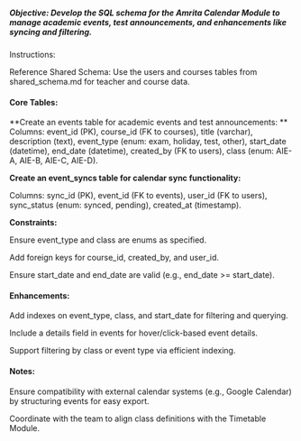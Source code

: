 ##### Objective: Develop the SQL schema for the Amrita Calendar Module to manage academic events, test announcements, and enhancements like syncing and filtering.

Instructions:

Reference Shared Schema: Use the users and courses tables from shared_schema.md for teacher and course data.


#### Core Tables:

**Create an events table for academic events and test announcements:
**
Columns: event_id (PK), course_id (FK to courses), title (varchar), description (text), event_type (enum: exam, holiday, test, other), start_date (datetime), end_date (datetime), created_by (FK to users), class (enum: AIE-A, AIE-B, AIE-C, AIE-D).

**Create an event_syncs table for calendar sync functionality:**

Columns: sync_id (PK), event_id (FK to events), user_id (FK to users), sync_status (enum: synced, pending), created_at (timestamp).

**Constraints:**

Ensure event_type and class are enums as specified.

Add foreign keys for course_id, created_by, and user_id.

Ensure start_date and end_date are valid (e.g., end_date >= start_date).

#### Enhancements:

Add indexes on event_type, class, and start_date for filtering and querying.

Include a details field in events for hover/click-based event details.

Support filtering by class or event type via efficient indexing.

#### Notes:

Ensure compatibility with external calendar systems (e.g., Google Calendar) by structuring events for easy export.

Coordinate with the team to align class definitions with the Timetable Module.
